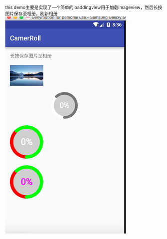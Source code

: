 this demo主要是实现了一个简单的loaddingview用于加载imageview，然后长按图片保存至相册，刷新相册
 ![image](https://github.com/913453448/CamerRoll/blob/master/%E5%B1%8F%E5%B9%95%E5%BF%AB%E7%85%A7%202017-01-23%20%E4%B8%8A%E5%8D%889.36.47.png)
